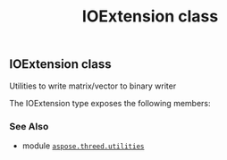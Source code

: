 ﻿---
title: IOExtension class
second_title: Aspose.3D for Python via .NET API References
description: 
type: docs
weight: 80
url: /python-net/aspose.threed.utilities/ioextension/
is_root: false
---

## IOExtension class

Utilities to write matrix/vector to binary writer



The IOExtension type exposes the following members:


### See Also
* module [`aspose.threed.utilities`](..)
